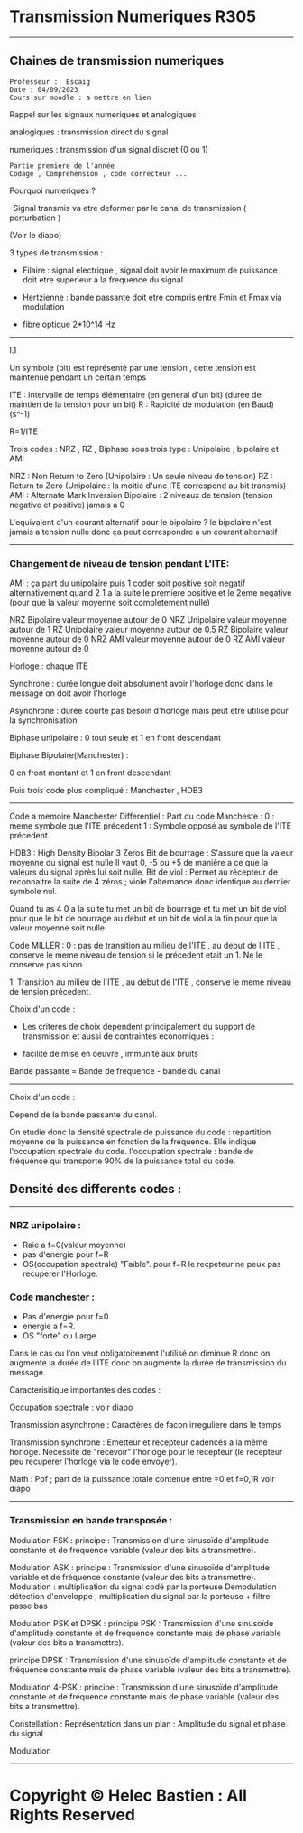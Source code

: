 # Transmission Numeriques R305
---
## Chaines de transmission numeriques 

```
Professeur :  Escaig
Date : 04/09/2023
Cours sur moodle : a mettre en lien 
``` 
Rappel sur les signaux numeriques et analogiques 

analogiques : transmission direct du signal

numeriques : transmission d'un signal discret (0 ou 1)

```
Partie premiere de l'année
Codage , Comprehension , code correcteur ...  
```
Pourquoi numeriques ?

-Signal transmis va etre deformer par le canal de transmission ( perturbation ) 

(Voir le diapo)

3 types de transmission : 
- Filaire : signal electrique , signal doit avoir le maximum de puissance doit etre superieur a la frequence du signal 
- Hertzienne : bande passante doit etre compris entre Fmin et Fmax via modulation

- fibre optique 2*10^14 Hz

---

I.1

Un symbole (bit) est représenté par une tension , cette tension est maintenue pendant un certain temps 

ITE :  Intervalle de temps élémentaire (en general d'un bit) (durée de maintien de la tension pour un bit)
R : Rapidité de modulation (en Baud) (s^-1)

R=1/ITE

Trois codes  : NRZ , RZ , Biphase 
sous trois type : Unipolaire ,  bipolaire et AMI

NRZ : Non Return to Zero (Unipolaire : Un seule niveau de tension)
RZ : Return to Zero (Unipolaire : la moitié d'une ITE correspond au bit transmis)
AMI : Alternate Mark Inversion
Bipolaire : 2 niveaux de tension (tension negative et positive) jamais a 0

L'equivalent d'un courant alternatif pour le bipolaire ? 
le bipolaire n'est jamais a tension nulle donc ça peut correspondre a un courant alternatif

---
### Changement de niveau de tension pendant L'ITE:

AMI : ça part du unipolaire puis 1 coder soit positive soit negatif alternativement
quand 2 1 a la suite le premiere positive et le 2eme negative (pour que la valeur moyenne soit completement nulle)


NRZ Bipolaire valeur moyenne autour de 0 
NRZ Unipolaire valeur moyenne autour de 1
RZ Unipolaire valeur moyenne autour de 0.5
RZ Bipolaire valeur moyenne autour de 0
NRZ AMI valeur moyenne autour de 0
RZ AMI valeur moyenne autour de 0

Horloge : chaque ITE 

Synchrone : durée longue doit absolument avoir l'horloge donc dans le message on doit avoir l'horloge

Asynchrone : durée courte pas besoin d'horloge mais peut etre utilisé pour la synchronisation 

Biphase unipolaire :
0 tout seule et 1 en front descendant 

Biphase Bipolaire(Manchester) :

0 en front montant et 1 en front descendant

Puis trois code plus compliqué : 
Manchester , HDB3

---

Code a memoire Manchester Differentiel :
Part du code Mancheste : 
0 : meme symbole que l'ITE précedent 
1 : Symbole opposé au symbole de l'ITE précedent. 

HDB3 : High Density Bipolar 3 Zeros
Bit de bourrage : S'assure que la valeur moyenne du signal est nulle 
Il vaut 0, -5 ou +5 de manière a ce que la valeurs du signal après lui soit nulle.
Bit de viol : 
Permet au récepteur de reconnaitre la suite de 4 zéros ; 
viole l'alternance 
donc identique au dernier symbole nul. 

Quand tu as 4 0 a la suite tu met un bit de bourrage et tu met un bit de viol pour que le bit de bourrage au debut et un bit de viol a la fin pour que la valeur moyenne soit nulle.

Code MILLER : 
0 : pas de transition au milieu de l'ITE , au debut de l'ITE , conserve le meme niveau de tension si le précedent etait un 1. Ne le conserve pas sinon 

1: Transition au milieu de l'ITE , au debut de l'ITE , conserve le meme niveau de tension précedent.

Choix d'un code :
* Les criteres de choix dependent principalement du support de transmission et aussi de contraintes economiques : 
- facilité de mise en oeuvre , immunité aux bruits

Bande passante = Bande de frequence - bande du canal 

---
Choix d'un code  : 

Depend de la bande passante du canal. 

On etudie donc la densité spectrale de puissance du code : repartition moyenne de la puissance en fonction de la fréquence. Elle indique l'occupation spectrale du code. 
l'occupation spectrale : bande de fréquence qui transporte 90% de la puissance total du code.  

## Densité des differents codes  : 

---

### NRZ unipolaire : 
* Raie a f=0(valeur moyenne)
* pas d'energie pour f=R 
* OS(occupation spectrale) "Faible". 
pour f=R le recpeteur ne peux pas recuperer l'Horloge. 

### Code manchester : 
* Pas d'energie pour f=0
*  energie a f=R.
* OS "forte" ou Large

Dans le cas ou l'on veut obligatoirement l'utilisé on diminue R donc on augmente la durée de l'ITE donc on augmente la durée de transmission du message. 

Caracterisitique importantes des codes  :

Occupation spectrale : voir diapo 

Transmission asynchrone  : 
Caractères de facon irreguliere dans le temps 

Transmission synchrone : Emetteur et recepteur cadencés a la même horloge.
Necessité de "recevoir" l'horloge pour le recepteur (le recepteur peu recuperer l'horloge via le code envoyer).

Math : 
Pbf ; part de la puissance totale contenue entre =0 et f=0,1R
voir diapo

---

### Transmission en bande transposée :

Modulation FSK :
principe : Transmission d'une sinusoïde d'amplitude constante et de fréquence variable (valeur des bits a transmettre).

Modulation ASK :
principe : Transmission d'une sinusoïde d'amplitude variable et de fréquence constante (valeur des bits a transmettre).
Modulation : multiplication du signal codé par la porteuse 
Demodulation : détection d'enveloppe , multiplication du signal par la porteuse + filtre passe bas


Modulation PSK  et DPSK :
principe PSK : Transmission d'une sinusoïde d'amplitude constante et de fréquence constante mais de phase variable (valeur des bits a transmettre).

principe DPSK : Transmission d'une sinusoïde d'amplitude constante et de fréquence constante mais de phase variable (valeur des bits a transmettre).

Modulation 4-PSK :
principe : Transmission d'une sinusoïde d'amplitude constante et de fréquence constante mais de phase variable (valeur des bits a transmettre).

Constellation : 
Représentation dans un plan : Amplitude du signal et phase du signal

Modulation 





---
    
# Copyright © Helec Bastien : All Rights Reserved
